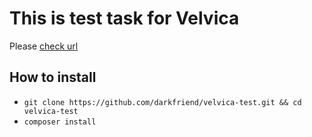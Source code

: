 # This is test task for Velvica

Please [check url](http://velvica.darkfriend.ru/)

## How to install

* `git clone https://github.com/darkfriend/velvica-test.git && cd velvica-test`
* `composer install`
